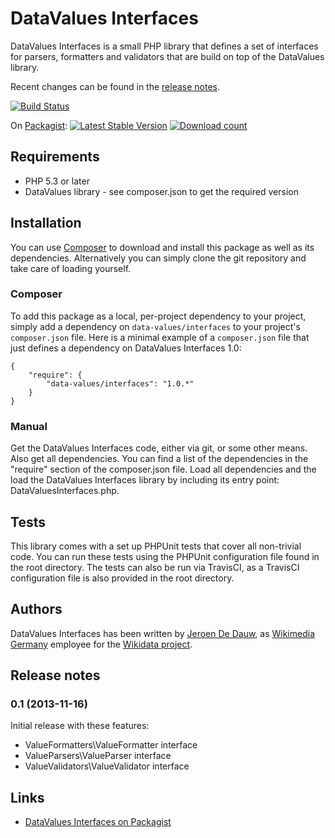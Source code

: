 # DataValues Interfaces

DataValues Interfaces is a small PHP library that defines a set of interfaces for parsers,
formatters and validators that are build on top of the DataValues library.

Recent changes can be found in the [release notes](docs/RELEASE-NOTES.md).

[![Build Status](https://secure.travis-ci.org/JeroenDeDauw/DataValuesInterfaces.png?branch=master)](http://travis-ci.org/JeroenDeDauw/DataValuesInterfaces)

On [Packagist](https://packagist.org/packages/data-values/interfaces):
[![Latest Stable Version](https://poser.pugx.org/data-values/interfaces/version.png)](https://packagist.org/packages/data-values/interfaces)
[![Download count](https://poser.pugx.org/data-values/interfaces/d/total.png)](https://packagist.org/packages/data-values/interfaces)

## Requirements

* PHP 5.3 or later
* DataValues library - see composer.json to get the required version

## Installation

You can use [Composer](http://getcomposer.org/) to download and install
this package as well as its dependencies. Alternatively you can simply clone
the git repository and take care of loading yourself.

### Composer

To add this package as a local, per-project dependency to your project, simply add a
dependency on `data-values/interfaces` to your project's `composer.json` file.
Here is a minimal example of a `composer.json` file that just defines a dependency on
DataValues Interfaces 1.0:

    {
        "require": {
            "data-values/interfaces": "1.0.*"
        }
    }

### Manual

Get the DataValues Interfaces code, either via git, or some other means. Also get all dependencies.
You can find a list of the dependencies in the "require" section of the composer.json file.
Load all dependencies and the load the DataValues Interfaces library by including its entry point:
DataValuesInterfaces.php.

## Tests

This library comes with a set up PHPUnit tests that cover all non-trivial code. You can run these
tests using the PHPUnit configuration file found in the root directory. The tests can also be run
via TravisCI, as a TravisCI configuration file is also provided in the root directory.

## Authors

DataValues Interfaces has been written by [Jeroen De Dauw](https://www.mediawiki.org/wiki/User:Jeroen_De_Dauw),
as [Wikimedia Germany](https://wikimedia.de) employee for the [Wikidata project](https://wikidata.org/).

## Release notes

### 0.1 (2013-11-16)

Initial release with these features:

* ValueFormatters\ValueFormatter interface
* ValueParsers\ValueParser interface
* ValueValidators\ValueValidator interface

## Links

* [DataValues Interfaces on Packagist](https://packagist.org/packages/data-values/interfaces)